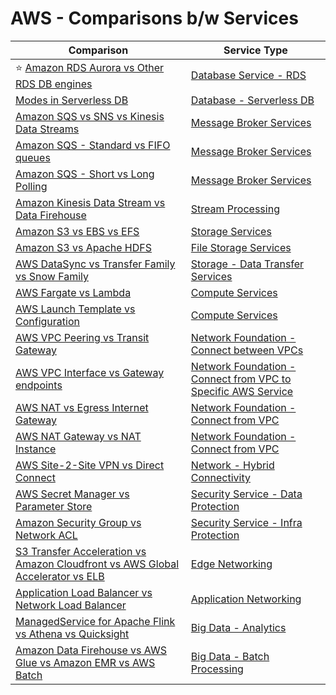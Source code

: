 # AWS - Comparisons b/w Services

| Comparison                                                                                                                                                                      | Service Type                                                                                                                                                            |
|---------------------------------------------------------------------------------------------------------------------------------------------------------------------------------|-------------------------------------------------------------------------------------------------------------------------------------------------------------------------|
| :star: [Amazon RDS Aurora vs Other RDS DB engines](1_DatabaseServices/AmazonRDS/AmazonAuroraVsOtherDBEngines.md)                                                                | [Database Service - RDS](1_DatabaseServices/AmazonRDS)                                                                                                                  |
| [Modes in Serverless DB](1_DatabaseServices/AmazonDynamoDB/CapacityModes/Readme.md)                                                                                                    | [Database - Serverless DB](1_DatabaseServices)                                                                                                                          |
| [Amazon SQS vs SNS vs Kinesis Data Streams](../4_MessageBrokersEDA/KafkaVsRabbitMQVsSQSVsSNS.md)                                                                                | [Message Broker Services](4_MessageBrokerServices)                                                                                                                      |
| [Amazon SQS - Standard vs FIFO queues](4_MessageBrokerServices/AmazonSQS/Readme.md)                                                                                             | [Message Broker Services](4_MessageBrokerServices)                                                                                                                      |
| [Amazon SQS - Short vs Long Polling](4_MessageBrokerServices/AmazonSQS/SQSShortLongPoling.md)                                                                                   | [Message Broker Services](4_MessageBrokerServices)                                                                                                                      |
| [Amazon Kinesis Data Stream vs Data Firehouse](4_MessageBrokerServices/AmazonKinesis/KinesisDataStreamingVsFirehouse.md)                                                        | [Stream Processing](10_BigDataServices/DataProcessing/StreamProcessing/)                                                                                                   |
| [Amazon S3 vs EBS vs EFS](6_StorageServices/S3vsEBSvsEFS.md)                                                                                                                    | [Storage Services](6_StorageServices)                                                                                                                                   |
| [Amazon S3 vs Apache HDFS](../11_FileStorages/HDFSVsS3.md)                                                                                                           | [File Storage Services](6_StorageServices)                                                                                                                              |
| [AWS DataSync vs Transfer Family vs Snow Family](14_DataTransferMigrationServices/ComparisonsDataTransferServices.md)                                                           | [Storage - Data Transfer Services](14_DataTransferMigrationServices)                                                                                                    |
| [AWS Fargate vs Lambda](2_ComputeServices/AWSFargateVsLambda.md)                                                                                                                | [Compute Services](2_ComputeServices)                                                                                                                                   |
| [AWS Launch Template vs Configuration](5_AutoScaling/EC2/LaunchTemplate.md)                                                                   | [Compute Services](2_ComputeServices)                                                                                                                                   |
| [AWS VPC Peering vs Transit Gateway](16_NetworkingAndContentDelivery/3_NetworkFoundationsVPC/ConnectBetweenVPCs/VPCPeeringVsTransitGateway.md)                                   | [Network Foundation - Connect between VPCs](16_NetworkingAndContentDelivery/3_NetworkFoundationsVPC/ConnectBetweenVPCs)                                                  |
| [AWS VPC Interface vs Gateway endpoints](16_NetworkingAndContentDelivery/3_NetworkFoundationsVPC/ConnectFromVPC/VPCEndPointsToSpecificAWSService/InterfaceVsGatewayEndPoints.md) | [Network Foundation - Connect from VPC to Specific AWS Service](16_NetworkingAndContentDelivery/3_NetworkFoundationsVPC/ConnectFromVPC/VPCEndPointsToSpecificAWSService) |
| [AWS NAT vs Egress Internet Gateway](16_NetworkingAndContentDelivery/3_NetworkFoundationsVPC/ConnectFromVPC/NATvsEgressInternetGateway.md)                                       | [Network Foundation - Connect from VPC](16_NetworkingAndContentDelivery/3_NetworkFoundationsVPC/ConnectFromVPC)                                                          |
| [AWS NAT Gateway vs NAT Instance](16_NetworkingAndContentDelivery/3_NetworkFoundationsVPC/ConnectFromVPC/NATDevices/NATGatewayVsNATInstances.md)                                 | [Network Foundation - Connect from VPC](16_NetworkingAndContentDelivery/3_NetworkFoundationsVPC/ConnectFromVPC)                                                          |
| [AWS Site-2-Site VPN vs Direct Connect](16_NetworkingAndContentDelivery/4_HybridConnectivity/VPNVsDirectConnect.md)                                                              | [Network - Hybrid Connectivity](16_NetworkingAndContentDelivery/4_HybridConnectivity)                                                                                    |
| [AWS Secret Manager vs Parameter Store](17_SecurityServices/1_DataProtectionServices/AWSSecretManagerVsParamStore.md)                                                           | [Security Service - Data Protection](17_SecurityServices/1_DataProtectionServices)                                                                                      |
| [Amazon Security Group vs Network ACL](17_SecurityServices/2_InfraProtectionServices/VPC/SecurityGroupVsNetworkACL.md)                                                          | [Security Service - Infra Protection](17_SecurityServices/2_InfraProtectionServices)                                                                                    |
| [S3 Transfer Acceleration vs Amazon Cloudfront vs AWS Global Accelerator vs ELB](16_NetworkingAndContentDelivery/1_EdgeNetworking/AmazonCloudfrontVsGlobalAccelerator.md)        | [Edge Networking](16_NetworkingAndContentDelivery/1_EdgeNetworking)                                                                                                      |
| [Application Load Balancer vs Network Load Balancer](16_NetworkingAndContentDelivery/2_ApplicationNetworking/ElasticLoadBalancer/ALBvsNLB.md)                                    | [Application Networking](16_NetworkingAndContentDelivery/2_ApplicationNetworking)                                                                                        |
| [ManagedService for Apache Flink vs Athena vs Quicksight](10_BigDataServices/DataConsumption/AthenaVsQuickSightVsKDA.md)                                                          | [Big Data - Analytics](10_BigDataServices/DataConsumption/)                                                                                                               |
| [Amazon Data Firehouse vs AWS Glue vs Amazon EMR vs AWS Batch](10_BigDataServices/DataProcessing/AWSGlueVsEMRVsBatch.md)                                                   | [Big Data - Batch Processing](10_BigDataServices/DataProcessing/BatchProcessing)                                                                                           |
